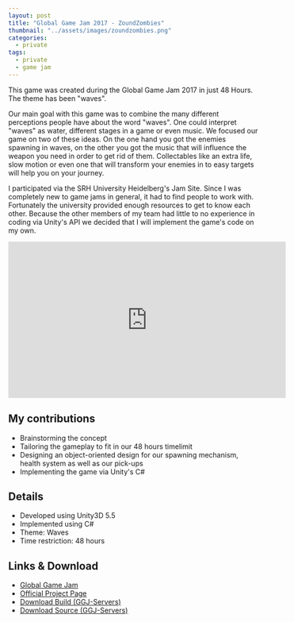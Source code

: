 ```yaml
---
layout: post
title: "Global Game Jam 2017 - ZoundZombies"
thumbnail: "../assets/images/zoundzombies.png"
categories:
  - private
tags:
  - private
  - game jam
---
```


This game was created during the Global Game Jam 2017 in just 48 Hours. The theme has been "waves". 

Our main goal with this game was to combine the many different perceptions people have about the word "waves". One could interpret "waves" as water, different stages in a game or even music. We focused our game on two of these ideas. On the one hand you got the enemies spawning in waves, on the other you got the music that will influence the weapon you need in order to get rid of them. Collectables like an extra life, slow motion or even one that will transform your enemies in to easy targets will help you on your journey.

I participated via the SRH University Heidelberg's Jam Site. Since I was completely new to game jams in general, it had to find people to work with. Fortunately the university provided enough resources to get to know each other. Because the other members of my team had little to no experience in coding via Unity's API we decided that I will implement the game's code on my own.

<div class="embed-responsive embed-responsive-16by9">
  <iframe width="560" height="315" src="https://www.youtube.com/embed/FpcR29_RVO0?si=vDBt_EPA99Y4QzUl" title="YouTube video player" frameborder="0" allow="accelerometer; autoplay; clipboard-write; encrypted-media; gyroscope; picture-in-picture; web-share" allowfullscreen></iframe>
</div>


## My contributions
-   Brainstorming the concept
-   Tailoring the gameplay to fit in our 48 hours timelimit
-   Designing an object-oriented design for our spawning mechanism, health system as well as our pick-ups
-   Implementing the game via Unity's C#

## Details
-   Developed using Unity3D 5.5
-   Implemented using C#
-   Theme: Waves
-   Time restriction: 48 hours

## Links & Download

-   [Global Game Jam](https://globalgamejam.org/)
-   [Official Project Page](https://globalgamejam.org/2017/games/zoundzombies)
-   [Download Build (GGJ-Servers)](http://ggj.s3.amazonaws.com/games/2017/01/22/1550/build_zoundzombies.zip)
-   [Download Source (GGJ-Servers)](https://ggj.s3.amazonaws.com/games/2017/01/22/1452/zoundzombies_source_build.zip)